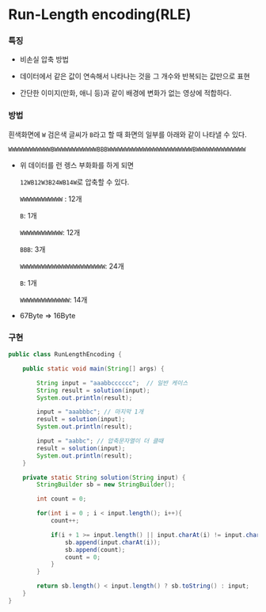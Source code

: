 # Run-Length encoding(RLE)

### 특징

- 비손실 압축 방법

- 데이터에서 같은 값이 연속해서 나타나는 것을 그 개수와 반복되는 값만으로 표현

- 간단한 이미지(만화, 애니 등)과 같이 배경에 변화가 없는 영상에 적합하다.



### 방법

흰색화면에 `W` 검은색 글씨가 `B`라고 할 때 화면의 일부를 아래와 같이 나타낼 수 있다.

```
WWWWWWWWWWWWBWWWWWWWWWWWWBBBWWWWWWWWWWWWWWWWWWWWWWWWBWWWWWWWWWWWWWW
```

- 위 데이터를 런 렝스 부화화를 하게 되면
  
  `12WB12W3B24WB14W`로 압축할 수 있다.
  
  
  
  `WWWWWWWWWWWW` : 12개
  
  `B`: 1개
  
  `WWWWWWWWWWWW`: 12개
  
  `BBB`: 3개
  
  `WWWWWWWWWWWWWWWWWWWWWWWW`: 24개
  
  `B`: 1개
  
  `WWWWWWWWWWWWWW`: 14개

- 67Byte => 16Byte



### 구현

```java
public class RunLengthEncoding {

    public static void main(String[] args) {

        String input = "aaabbcccccc";  // 일반 케이스
        String result = solution(input);
        System.out.println(result);

        input = "aaabbbc"; // 마지막 1개
        result = solution(input);
        System.out.println(result);

        input = "aabbc"; // 압축문자열이 더 클때
        result = solution(input);
        System.out.println(result);
    }

    private static String solution(String input) {
        StringBuilder sb = new StringBuilder();

        int count = 0;

        for(int i = 0 ; i < input.length(); i++){
            count++;

            if(i + 1 >= input.length() || input.charAt(i) != input.charAt(i + 1)){
                sb.append(input.charAt(i));
                sb.append(count);
                count = 0;
            }
        }

        return sb.length() < input.length() ? sb.toString() : input;
    }
}
```


